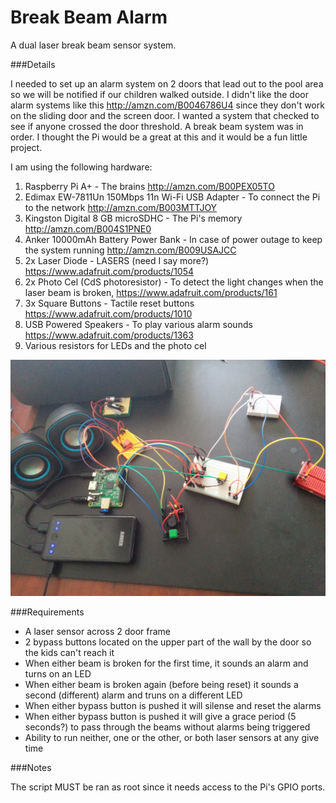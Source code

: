 # Break Beam Alarm

A dual laser break beam sensor system. 

###Details

I needed to set up an alarm system on 2 doors that lead out to the pool area so we will be notified if our children walked outside.  I didn't like the door alarm systems like this http://amzn.com/B0046786U4 since they don't work on the sliding door and the screen door. I wanted a system that checked to see if anyone crossed the door threshold.  A break beam system was in order. I thought the Pi would be a great at this and it would be a fun little project.

I am using the following hardware:
 1. Raspberry Pi A+ - The brains http://amzn.com/B00PEX05TO
 2. Edimax EW-7811Un 150Mbps 11n Wi-Fi USB Adapter - To connect the Pi to the network http://amzn.com/B003MTTJOY
 3. Kingston Digital 8 GB microSDHC - The Pi's memory http://amzn.com/B004S1PNE0
 4. Anker 10000mAh Battery Power Bank - In case of power outage to keep the system running http://amzn.com/B009USAJCC
 5. 2x Laser Diode - LASERS (need I say more?) https://www.adafruit.com/products/1054
 6. 2x Photo Cel (CdS photoresistor) - To detect the light changes when the laser beam is broken, https://www.adafruit.com/products/161
 7. 3x Square Buttons - Tactile reset buttons https://www.adafruit.com/products/1010
 8. USB Powered Speakers - To play various alarm sounds https://www.adafruit.com/products/1363
 9. Various resistors for LEDs and the photo cel

![Image of Test Setup](https://raw.githubusercontent.com/BCVisin/break_beam_alarm/master/photos/test_setup_3.jpg)

###Requirements

 - A laser sensor across 2 door frame
 - 2 bypass buttons located on the upper part of the wall by the door so the kids can't reach it
 - When either beam is broken for the first time, it sounds an alarm and turns on an LED
 - When either beam is broken again (before being reset) it sounds a second (different) alarm and truns on a different LED
 - When either bypass button is pushed it will silense and reset the alarms
 - When either bypass button is pushed it will give a grace period (5 seconds?) to pass through the beams without alarms being triggered
 - Ability to run neither, one or the other, or both laser sensors at any give time

###Notes

The script MUST be ran as root since it needs access to the Pi's GPIO ports.
